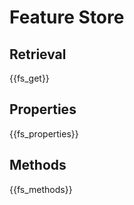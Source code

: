 # Feature Store

## Retrieval

{{fs_get}}

## Properties

{{fs_properties}}

## Methods

{{fs_methods}}
